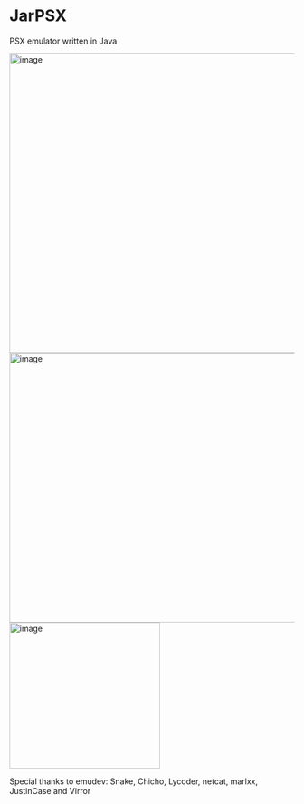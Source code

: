 # JarPSX
PSX emulator written in Java

<img width="991" height="528" alt="image" src="https://github.com/user-attachments/assets/ddf108c5-4e6c-4e74-9f3e-4ac4f133f6f3" />
<img width="975" height="476" alt="image" src="https://github.com/user-attachments/assets/3e17bcec-a63d-43ad-9eeb-6c8291f44d85" />
<img width="266" height="258" alt="image" src="https://github.com/user-attachments/assets/d7a6ae5e-5f13-47d9-a08d-462fd5b46911" />

Special thanks to emudev: Snake, Chicho, Lycoder, netcat, marlxx, JustinCase and Virror
